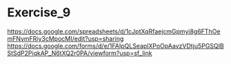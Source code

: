 # Exercise_9
https://docs.google.com/spreadsheets/d/1cJptXqRfaejcmGpmyi8g6FThOemFNvmFRiy3cMpocMI/edit?usp=sharing
https://docs.google.com/forms/d/e/1FAIpQLSeaplXPoOpAavzVDtju5PGSQIBStSdP2PiqkAP_N6tXQ2r0PA/viewform?usp=sf_link
